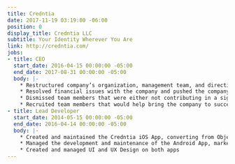 ```yaml
---
title: Credntia
date: 2017-11-19 03:19:00 -06:00
position: 0
display_title: Credntia LLC
subtitle: Your Identity Wherever You Are
link: http://credntia.com/
jobs:
- title: CEO
  start_date: 2016-04-15 00:00:00 -05:00
  end_date: 2017-08-31 00:00:00 -05:00
  body: |-
    * Restructured company’s organization, management team, and direction
    * Resolved financial issues with the company and pushed the company forward
    * Dismissed team members that were either not contributing in a significant way or were detrimental to the company’s success
    * Recruited team members that would help bring the company to success
- title: Lead Developer
  start_date: 2014-05-15 00:00:00 -05:00
  end_date: 2016-04-14 00:00:00 -05:00
  body: |-
    * Created and maintained the Credntia iOS App, converting from Objective-C to Swift when Swift was released
    * Managed the development and maintenance of the Android App, marketing website, and backend development for the company
    * Created and managed UI and UX Design on both apps
---
```


